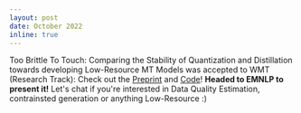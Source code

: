 ```yaml
---
layout: post
date: October 2022
inline: true
---
```


Too Brittle To Touch: Comparing the Stability of Quantization and Distillation towards developing Low-Resource MT Models was accepted to WMT (Research Track): Check out the [Preprint](https://arxiv.org/abs/2210.15184) and [Code](https://github.com/microsoft/Lightweight-Low-Resource-NMT)! **Headed to EMNLP to present it!** Let's chat if you're interested in Data Quality Estimation, contrainsted generation or anything Low-Resource :)
